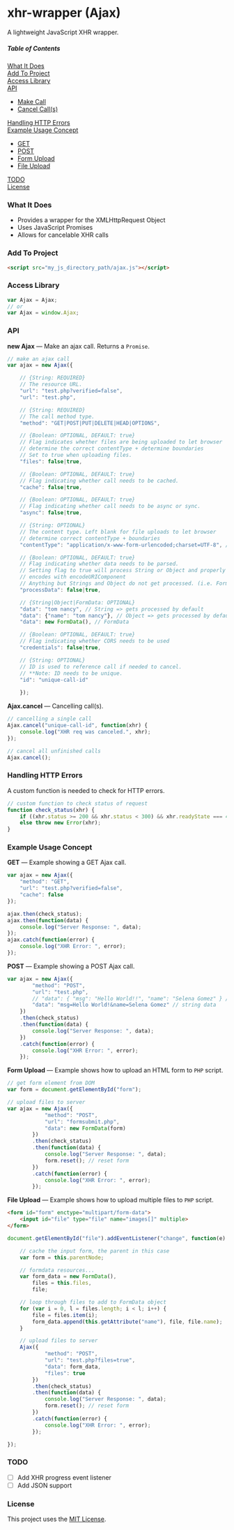 # xhr-wrapper (Ajax)

A lightweight JavaScript XHR wrapper.

##### Table of Contents

[What It Does](#what-it-does)  
[Add To Project](#add-to-project)  
[Access Library](#access-library)  
[API](#api)  
* [Make Call](#api-make-call)  
* [Cancel Call(s)](#api-cancel-calls)  

[Handling HTTP Errors](#handling-http-errors)  
[Example Usage Concept](#example-usage-concept)  
* [GET](#example-get)  
* [POST](#example-post)  
* [Form Upload](#example-form-upload)  
* [File Upload](#example-file-upload)  

[TODO](#todo)  
[License](#license)  

<a name="what-it-does"></a>
### What It Does

* Provides a wrapper for the XMLHttpRequest Object
* Uses JavaScript Promises
* Allows for cancelable XHR calls

<a name="add-to-project"></a>
### Add To Project

```html
<script src="my_js_directory_path/ajax.js"></script>
```

<a name="access-library"></a>
### Access Library

```js
var Ajax = Ajax;
// or
var Ajax = window.Ajax;
```

<a name="api"></a>
### API

<a name="api-make-call"></a>
**new Ajax** &mdash; Make an ajax call. Returns a `Promise`.

```js
// make an ajax call
var ajax = new Ajax({

    // {String: REQUIRED} 
    // The resource URL.
    "url": "test.php?verified=false", 
    "url": "test.php",

    // {String: REQUIRED} 
    // The call method type.
    "method": "GET|POST|PUT|DELETE|HEAD|OPTIONS",

    // {Boolean: OPTIONAL, DEFAULT: true}
    // Flag indicates whether files are being uploaded to let browser 
    // determine the correct contentType + determine boundaries
    // Set to true when uploading files.
    "files": false|true,

    // {Boolean: OPTIONAL, DEFAULT: true}
    // Flag indicating whether call needs to be cached.
    "cache": false|true,

    // {Boolean: OPTIONAL, DEFAULT: true}
    // Flag indicating whether call needs to be async or sync.
    "async": false|true,

    // {String: OPTIONAL} 
    // The content type. Left blank for file uploads to let browser 
    // determine correct contentType + boundaries
    "contentType": "application/x-www-form-urlencoded;charset=UTF-8", // default

    // {Boolean: OPTIONAL, DEFAULT: true} 
    // Flag indicating whether data needs to be parsed.
    // Setting flag to true will process String or Object and properly 
    // encodes with encodeURIComponent
    // Anything but Strings and Object do not get processed. (i.e. FormData)
    "processData": false|true,

    // {String|Object|FormData: OPTIONAL}
    "data": "tom nancy", // String => gets processed by default
    "data": {"name": "tom nancy"}, // Object => gets processed by default
    "data": new FormData(), // FormData

    // {Boolean: OPTIONAL, DEFAULT: true}
    // Flag indicating whether CORS needs to be used
    "credentials": false|true,

    // {String: OPTIONAL} 
    // ID is used to reference call if needed to cancel. 
    // **Note: ID needs to be unique.
    "id": "unique-call-id"
      
    });
```

<a name="api-cancel-calls"></a>
**Ajax.cancel** &mdash; Cancelling call(s).

```js
// cancelling a single call
Ajax.cancel("unique-call-id", function(xhr) {
    console.log("XHR req was canceled.", xhr);
});

// cancel all unfinished calls
Ajax.cancel();
```

<a name="handling-http-errors"></a>
### Handling HTTP Errors

A custom function is needed to check for HTTP errors.

```js
// custom function to check status of request
function check_status(xhr) {
    if ((xhr.status >= 200 && xhr.status < 300) && xhr.readyState === 4) return xhr; // no HTTP error
    else throw new Error(xhr);
}
```

<a name="example-usage-concept"></a>
### Example Usage Concept

<a name="example-get"></a>
**GET** &mdash; Example showing a GET Ajax call.

```js
var ajax = new Ajax({
    "method": "GET",
    "url": "test.php?verified=false",
    "cache": false
});

ajax.then(check_status);
ajax.then(function(data) {
    console.log("Server Response: ", data);
});
ajax.catch(function(error) {
    console.log("XHR Error: ", error);
});
```

<a name="example-post"></a>
**POST** &mdash; Example showing a POST Ajax call.

```js
var ajax = new Ajax({
        "method": "POST",
        "url": "test.php",
        // "data": { "msg": "Hello World!!", "name": "Selena Gomez" } // data in an object
        "data": "msg=Hello World!&name=Selena Gomez" // string data
    })
    .then(check_status)
    .then(function(data) {
        console.log("Server Response: ", data);
    })
    .catch(function(error) {
        console.log("XHR Error: ", error);
    });
```

<a name="example-form-upload"></a>
**Form Upload** &mdash; Example shows how to upload an HTML form to `PHP` script.
```js
// get form element from DOM
var form = document.getElementById("form");

// upload files to server
var ajax = new Ajax({
            "method": "POST",
            "url": "formsubmit.php",
            "data": new FormData(form)
        })
        .then(check_status)
        .then(function(data) {
            console.log("Server Response: ", data);
            form.reset(); // reset form
        })
        .catch(function(error) {
            console.log("XHR Error: ", error);
        });
```

<a name="example-file-upload"></a>
**File Upload** &mdash; Example shows how to upload multiple files to `PHP` script.

```html
<form id="form" enctype="multipart/form-data">
    <input id="file" type="file" name="images[]" multiple>
</form>
```

```js
document.getElementById("file").addEventListener("change", function(e) {

    // cache the input form, the parent in this case
    var form = this.parentNode;

    // formdata resources...
    var form_data = new FormData(),
        files = this.files,
        file;

    // loop through files to add to FormData object
    for (var i = 0, l = files.length; i < l; i++) {
        file = files.item(i);
        form_data.append(this.getAttribute("name"), file, file.name);
    }

    // upload files to server
    Ajax({
            "method": "POST",
            "url": "test.php?files=true",
            "data": form_data,
            "files": true
        })
        .then(check_status)
        .then(function(data) {
            console.log("Server Response: ", data);
            form.reset(); // reset form
        })
        .catch(function(error) {
            console.log("XHR Error: ", error);
        });

});
```

<a name="todo"></a>
### TODO

- [ ] Add XHR progress event listener
- [ ] Add JSON support 

<a name="license"></a>
### License

This project uses the [MIT License](https://github.com/cgabriel5/snippets/blob/master/concepts/ajax/LICENSE.txt).